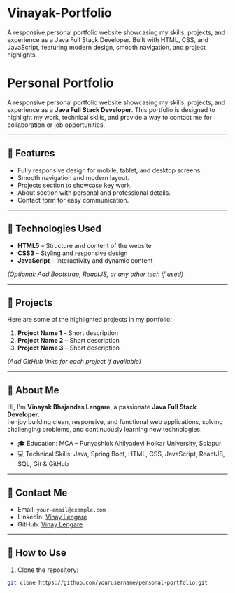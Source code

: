 # Vinayak-Portfolio
A responsive personal portfolio website showcasing my skills, projects, and experience as a Java Full Stack Developer. Built with HTML, CSS, and JavaScript, featuring modern design, smooth navigation, and project highlights.
# Personal Portfolio

A responsive personal portfolio website showcasing my skills, projects, and experience as a **Java Full Stack Developer**. This portfolio is designed to highlight my work, technical skills, and provide a way to contact me for collaboration or job opportunities.

---

## 🔹 Features

- Fully responsive design for mobile, tablet, and desktop screens.
- Smooth navigation and modern layout.
- Projects section to showcase key work.
- About section with personal and professional details.
- Contact form for easy communication.

---

## 🔹 Technologies Used

- **HTML5** – Structure and content of the website  
- **CSS3** – Styling and responsive design  
- **JavaScript** – Interactivity and dynamic content  

*(Optional: Add Bootstrap, ReactJS, or any other tech if used)*

---

## 🔹 Projects

Here are some of the highlighted projects in my portfolio:

1. **Project Name 1** – Short description  
2. **Project Name 2** – Short description  
3. **Project Name 3** – Short description  

*(Add GitHub links for each project if available)*

---

## 🔹 About Me

Hi, I'm **Vinayak Bhajandas Lengare**, a passionate **Java Full Stack Developer**.  
I enjoy building clean, responsive, and functional web applications, solving challenging problems, and continuously learning new technologies.

- 🎓 Education: MCA – Punyashlok Ahilyadevi Holkar University, Solapur  
- 💻 Technical Skills: Java, Spring Boot, HTML, CSS, JavaScript, ReactJS, SQL, Git & GitHub  

---

## 🔹 Contact Me

- Email: `your-email@example.com`  
- LinkedIn: [Vinay Lengare](https://www.linkedin.com/in/vinay-lengare)  
- GitHub: [Vinay Lengare](https://github.com/yourusername)

---

## 🔹 How to Use

1. Clone the repository:  
```bash
git clone https://github.com/yourusername/personal-portfolio.git
